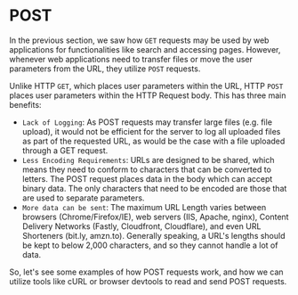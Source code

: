 # POST

In the previous section, we saw how `GET` requests may be used by web applications for functionalities like search and accessing pages. However, whenever web applications need to transfer files or move the user parameters from the URL, they utilize `POST` requests.

Unlike HTTP `GET`, which places user parameters within the URL, HTTP `POST` places user parameters within the HTTP Request body. This has three main benefits:

- `Lack of Logging`: As POST requests may transfer large files (e.g. file upload), it would not be efficient for the server to log all uploaded files as part of the requested URL, as would be the case with a file uploaded through a GET request.
- `Less Encoding Requirements`: URLs are designed to be shared, which means they need to conform to characters that can be converted to letters. The POST request places data in the body which can accept binary data. The only characters that need to be encoded are those that are used to separate parameters.
- `More data can be sent`: The maximum URL Length varies between browsers (Chrome/Firefox/IE), web servers (IIS, Apache, nginx), Content Delivery Networks (Fastly, Cloudfront, Cloudflare), and even URL Shorteners (bit.ly, amzn.to). Generally speaking, a URL's lengths should be kept to below 2,000 characters, and so they cannot handle a lot of data.

So, let's see some examples of how POST requests work, and how we can utilize tools like cURL or browser devtools to read and send POST requests.